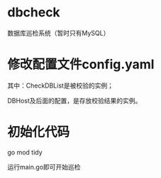 # dbcheck
数据库巡检系统（暂时只有MySQL）

# 修改配置文件config.yaml
其中：CheckDBList是被校验的实例；

DBHost及后面的配置，是存放校验结果的实例。

# 初始化代码

go mod tidy


运行main.go即可开始巡检
